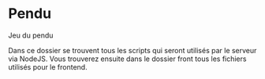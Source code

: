 # Pendu
Jeu du pendu

Dans ce dossier se trouvent tous les scripts qui seront utilisés par le serveur via NodeJS.
Vous trouverez ensuite dans le dossier front tous les fichiers utilisés pour le frontend.
